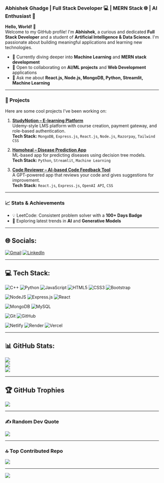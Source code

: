 ### Abhishek Ghadge | Full Stack Developer 💻 | MERN Stack 🌐 | AI Enthusiast 🤖

**Hello, World! 👋**  
Welcome to my GitHub profile! I'm **Abhishek**, a curious and dedicated **Full Stack Developer** and a student of **Artificial Intelligence & Data Science**. I'm passionate about building meaningful applications and learning new technologies.

- 🌱 Currently diving deeper into **Machine Learning** and **MERN stack development**  
- 👯 Open to collaborating on **AI/ML projects** and **Web Development** applications  
- 💬 Ask me about **React.js, Node.js, MongoDB, Python, Streamlit, Machine Learning**

---

### 🚀 Projects
Here are some cool projects I’ve been working on:

1. [**StudyNotion – E-learning Platform**](https://github.com/Abhishekghadge900/StudyNotion)  
   Udemy-style LMS platform with course creation, payment gateway, and role-based authentication.  
   **Tech Stack:** `MongoDB`, `Express.js`, `React.js`, `Node.js`, `Razorpay`, `Tailwind CSS`

2. [**Homoheal – Disease Prediction App**](https://github.com/Abhishekghadge900/Diseases_prediction)  
   ML-based app for predicting diseases using decision tree models.  
   **Tech Stack:** `Python`, `Streamlit`, `Machine Learning`

3. [**Code Reviewer – AI-based Code Feedback Tool**](https://github.com/Abhishekghadge900/Code_reviewer)  
   A GPT-powered app that reviews your code and gives suggestions for improvement.  
   **Tech Stack:** `React.js`, `Express.js`, `OpenAI API`, `CSS`

---

### 📈 Stats & Achievements
- 💡 LeetCode: Consistent problem solver with a **100+ Days Badge**  
- 🧠 Exploring latest trends in **AI** and **Generative Models**

---

## 🌐 Socials:
[![Gmail](https://img.shields.io/badge/Gmail-D14836?style=flat&logo=gmail&logoColor=white)](mailto:abhishekghadge900@gmail.com)
[![LinkedIn](https://img.shields.io/badge/-LinkedIn-blue?style=flat&logo=linkedin&logoColor=white)](https://www.linkedin.com/in/abhishek-ghadge-3857032a0)

---

## 💻 Tech Stack:

![C++](https://img.shields.io/badge/c++-%2300599C.svg?style=for-the-badge&logo=c%2B%2B&logoColor=white)
![Python](https://img.shields.io/badge/python-3670A0?style=for-the-badge&logo=python&logoColor=ffdd54)
![JavaScript](https://img.shields.io/badge/javascript-%23323330.svg?style=for-the-badge&logo=javascript&logoColor=%23F7DF1E)
![HTML5](https://img.shields.io/badge/html5-%23E34F26.svg?style=for-the-badge&logo=html5&logoColor=white)
![CSS3](https://img.shields.io/badge/css3-%231572B6.svg?style=for-the-badge&logo=css3&logoColor=white)
![Bootstrap](https://img.shields.io/badge/bootstrap-%238511FA.svg?style=for-the-badge&logo=bootstrap&logoColor=white)

![NodeJS](https://img.shields.io/badge/node.js-6DA55F?style=for-the-badge&logo=node.js&logoColor=white)
![Express.js](https://img.shields.io/badge/express.js-%23404d59.svg?style=for-the-badge&logo=express&logoColor=white)
![React](https://img.shields.io/badge/react-%2320232a.svg?style=for-the-badge&logo=react&logoColor=%2361DAFB)

![MongoDB](https://img.shields.io/badge/MongoDB-%234ea94b.svg?style=for-the-badge&logo=mongodb&logoColor=white)
![MySQL](https://img.shields.io/badge/mysql-4479A1.svg?style=for-the-badge&logo=mysql&logoColor=white)

![Git](https://img.shields.io/badge/git-%23F05033.svg?style=for-the-badge&logo=git&logoColor=white)
![GitHub](https://img.shields.io/badge/github-%23121011.svg?style=for-the-badge&logo=github&logoColor=white)

![Netlify](https://img.shields.io/badge/netlify-%23000000.svg?style=for-the-badge&logo=netlify&logoColor=white)
![Render](https://img.shields.io/badge/Render-%2346E3B7.svg?style=for-the-badge&logo=render&logoColor=white)
![Vercel](https://img.shields.io/badge/vercel-%23000000.svg?style=for-the-badge&logo=vercel&logoColor=white)

---

## 📊 GitHub Stats:

![](https://github-readme-stats.vercel.app/api?username=Abhishekghadge900&theme=dark&hide_border=false&include_all_commits=true&count_private=true)<br/>
![](https://github-readme-streak-stats.herokuapp.com/?user=Abhishekghadge900&theme=dark&hide_border=false)<br/>
![](https://github-readme-stats.vercel.app/api/top-langs/?username=Abhishekghadge900&theme=dark&hide_border=false&include_all_commits=true&count_private=true&layout=compact)

---

## 🏆 GitHub Trophies
![](https://github-profile-trophy.vercel.app/?username=Abhishekghadge900&theme=radical&no-frame=false&no-bg=false&margin-w=4)

---

### ✍️ Random Dev Quote
![](https://quotes-github-readme.vercel.app/api?type=horizontal&theme=radical)

---

### 🔝 Top Contributed Repo
![](https://github-contributor-stats.vercel.app/api?username=Abhishekghadge900&limit=5&theme=dark&combine_all_yearly_contributions=true)

---

[![](https://visitcount.itsvg.in/api?id=Abhishekghadge900&icon=0&color=0)](https://visitcount.itsvg.in)

<!-- Proudly created with GPRM ( https://gprm.itsvg.in ) -->

